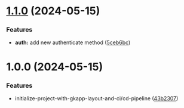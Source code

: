 # [1.1.0](https://github.com/gkodo/gkodo.github.io/compare/v1.0.0...v1.1.0) (2024-05-15)

### Features

-   **auth:** add new authenticate method ([5ceb6bc](https://github.com/gkodo/gkodo.github.io/commit/5ceb6bc6ad07b3081985873309fdc0b5cde2907b))

# 1.0.0 (2024-05-15)

### Features

-   initialize-project-with-gkapp-layout-and-ci/cd-pipeline ([43b2307](https://github.com/gkodo/gkodo.github.io/commit/43b2307c15c9c1e8a79bf0edf2c0a29d2b24d4e9))

